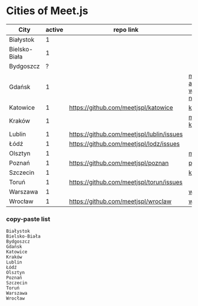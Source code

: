 # Cities of Meet.js

| City          | active | repo link                                 | default contact                                                                                                     | notes |
|---------------|--------|-------------------------------------------|---------------------------------------------------------------------------------------------------------------------|-------|
| Białystok     | 1      |                                           |                                                                                                                     |       |
| Bielsko-Biała | 1      |                                           |                                                                                                                     |       |
| Bydgoszcz     | ?      |                                           |                                                                                                                     |       |
| Gdańsk        | 1      |                                           | michal+meet.js@miszczyszyn.com arkadiuszputko+meet.js@gmail.com wojtek@urbanski.pro nowacki.lukasz+meetjs@gmail.com |       |
| Katowice      | 1      | https://github.com/meetjspl/katowice      | katowice@meetjs.pl                                                                                                  |       |
| Kraków        | 1      |                                           | meetjskrk@gmail.com krzychukula@gmail.com                                                                           |       |
| Lublin        | 1      | https://github.com/meetjspl/lublin/issues |                                                                                                                     |       |
| Łódź          | 1      | https://github.com/meetjspl/lodz/issues   |                                                                                                                     |       |
| Olsztyn       | 1      |                                           | michal+meetjs@kwiatek.it                                                                                            |       |
| Poznań        | 1      | https://github.com/meetjspl/poznan        | poznan@meetjs.pl                                                                                                    |       |
| Szczecin      | 1      |                                           | karol@fabjanczuk.pl                                                                                                 |       |
| Toruń         | 1      | https://github.com/meetjspl/torun/issues  |                                                                                                                     |       |
| Warszawa      | 1      |                                           | warszawa@meetjs.pl                                                                                                  |       |
| Wrocław       | 1      | https://github.com/meetjspl/wroclaw       | wroclaw@meetjs.pl                                                                                                   |       |


### copy-paste list
```
Białystok
Bielsko-Biała
Bydgoszcz
Gdańsk
Katowice
Kraków
Lublin
Łódź
Olsztyn
Poznań
Szczecin
Toruń
Warszawa
Wrocław
```
